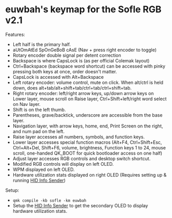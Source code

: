 # euwbah's keymap for the Sofle RGB v2.1

Features:

- Left half is the primary half.
- aUtOmAtEd SpOnGeBoB cAsE (Nav + press right encoder to toggle)
- Rotary encoder double signal per detent correction
- Backspace is where CapsLock is (as per official Colemak layout)
- Ctrl+Backspace (backspace word shortcut) can be accessed with pinky pressing both keys at once, order doesn't matter.
- CapsLock is accessed with Alt+Backspace
- Left rotary encoder: volume control, mute on click. When alt/ctrl is held down, does alt+tab/alt+shift+tab/ctrl+tab/ctrl+shift+tab.
- Right rotary encoder: left/right arrow keys, up/down arrow keys on Lower layer, mouse scroll on Raise layer, Ctrl+Shift+left/right word select on Nav layer.
- Shift is on the left thumb.
- Parentheses, grave/backtick, underscore are accessible from the base layer.
- Navigation layer, with arrow keys, home, end, Print Screen on the right, and num pad on the left.
- Raise layer accesses all numbers, symbols, and function keys.
- Lower layer accesses special function macros (Alt+F4, Ctrl+Shift+Esc, Ctrl+Alt+Del, Shift+F6, volume, brightness, Function keys 1 to 24, mouse scroll, one-handed QK_BOOT for quick bootloader access on one half)
- Adjust layer accesses RGB controls and desktop switch shortcut.
- Modified RGB controls will display on left OLED.
- WPM displayed on left OLED.
- Hardware utilization stats displayed on right OLED (Requires setting up & running [HID Info Sender](https://github.com/euwbah/hid-info-sender))

Setup:

- `qmk compile -kb sofle -km euwbah`
- Setup the [HID Info Sender](https://github.com/euwbah/hid-info-sender) to get the secondary OLED to display hardware utilization stats.
